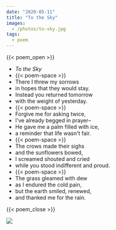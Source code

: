 ```yaml
---
date: "2020-05-11"
title: "To the Sky"
images:
  - /photos/to-sky.jpg
tags:
  - poem
---
```

  
{{< poem_open >}}
* *To the Sky*
* {{< poem-space >}}
* There I threw my sorrows
* in hopes that they would stay.
* Instead you returned tomorrow
* with the weight of yesterday.
* {{< poem-space >}}
* Forgive me for asking twice,
* I've already begged in prayer–
* He gave me a palm filled with ice,
* a reminder that life wasn't fair.
* {{< poem-space >}}
* The crows made their sighs
* and the sunflowers bowed,
* I screamed shouted and cried
* while you stood indifferent and proud.
* {{< poem-space >}}
* The grass gleamed with dew
* as I endured the cold pain,
* but the earth smiled, renewed,
* and thanked me for the rain.

{{< poem_close >}}

![](/photos/to-sky.jpg)

